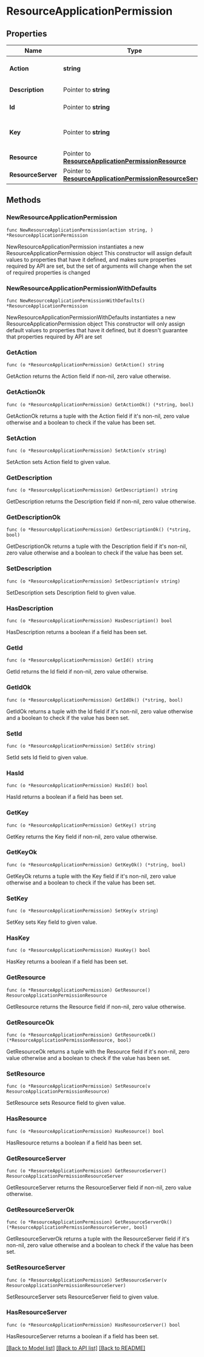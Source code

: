 # ResourceApplicationPermission

## Properties

Name | Type | Description | Notes
------------ | ------------- | ------------- | -------------
**Action** | **string** | The action associated with this permission. | 
**Description** | Pointer to **string** | The resource&#39;s description. | [optional] 
**Id** | Pointer to **string** | The resource&#39;s unique identifier. | [optional] 
**Key** | Pointer to **string** | The resource.name:action pair of the permission. | [optional] [readonly] 
**Resource** | Pointer to [**ResourceApplicationPermissionResource**](ResourceApplicationPermissionResource.md) |  | [optional] 
**ResourceServer** | Pointer to [**ResourceApplicationPermissionResourceServer**](ResourceApplicationPermissionResourceServer.md) |  | [optional] 

## Methods

### NewResourceApplicationPermission

`func NewResourceApplicationPermission(action string, ) *ResourceApplicationPermission`

NewResourceApplicationPermission instantiates a new ResourceApplicationPermission object
This constructor will assign default values to properties that have it defined,
and makes sure properties required by API are set, but the set of arguments
will change when the set of required properties is changed

### NewResourceApplicationPermissionWithDefaults

`func NewResourceApplicationPermissionWithDefaults() *ResourceApplicationPermission`

NewResourceApplicationPermissionWithDefaults instantiates a new ResourceApplicationPermission object
This constructor will only assign default values to properties that have it defined,
but it doesn't guarantee that properties required by API are set

### GetAction

`func (o *ResourceApplicationPermission) GetAction() string`

GetAction returns the Action field if non-nil, zero value otherwise.

### GetActionOk

`func (o *ResourceApplicationPermission) GetActionOk() (*string, bool)`

GetActionOk returns a tuple with the Action field if it's non-nil, zero value otherwise
and a boolean to check if the value has been set.

### SetAction

`func (o *ResourceApplicationPermission) SetAction(v string)`

SetAction sets Action field to given value.


### GetDescription

`func (o *ResourceApplicationPermission) GetDescription() string`

GetDescription returns the Description field if non-nil, zero value otherwise.

### GetDescriptionOk

`func (o *ResourceApplicationPermission) GetDescriptionOk() (*string, bool)`

GetDescriptionOk returns a tuple with the Description field if it's non-nil, zero value otherwise
and a boolean to check if the value has been set.

### SetDescription

`func (o *ResourceApplicationPermission) SetDescription(v string)`

SetDescription sets Description field to given value.

### HasDescription

`func (o *ResourceApplicationPermission) HasDescription() bool`

HasDescription returns a boolean if a field has been set.

### GetId

`func (o *ResourceApplicationPermission) GetId() string`

GetId returns the Id field if non-nil, zero value otherwise.

### GetIdOk

`func (o *ResourceApplicationPermission) GetIdOk() (*string, bool)`

GetIdOk returns a tuple with the Id field if it's non-nil, zero value otherwise
and a boolean to check if the value has been set.

### SetId

`func (o *ResourceApplicationPermission) SetId(v string)`

SetId sets Id field to given value.

### HasId

`func (o *ResourceApplicationPermission) HasId() bool`

HasId returns a boolean if a field has been set.

### GetKey

`func (o *ResourceApplicationPermission) GetKey() string`

GetKey returns the Key field if non-nil, zero value otherwise.

### GetKeyOk

`func (o *ResourceApplicationPermission) GetKeyOk() (*string, bool)`

GetKeyOk returns a tuple with the Key field if it's non-nil, zero value otherwise
and a boolean to check if the value has been set.

### SetKey

`func (o *ResourceApplicationPermission) SetKey(v string)`

SetKey sets Key field to given value.

### HasKey

`func (o *ResourceApplicationPermission) HasKey() bool`

HasKey returns a boolean if a field has been set.

### GetResource

`func (o *ResourceApplicationPermission) GetResource() ResourceApplicationPermissionResource`

GetResource returns the Resource field if non-nil, zero value otherwise.

### GetResourceOk

`func (o *ResourceApplicationPermission) GetResourceOk() (*ResourceApplicationPermissionResource, bool)`

GetResourceOk returns a tuple with the Resource field if it's non-nil, zero value otherwise
and a boolean to check if the value has been set.

### SetResource

`func (o *ResourceApplicationPermission) SetResource(v ResourceApplicationPermissionResource)`

SetResource sets Resource field to given value.

### HasResource

`func (o *ResourceApplicationPermission) HasResource() bool`

HasResource returns a boolean if a field has been set.

### GetResourceServer

`func (o *ResourceApplicationPermission) GetResourceServer() ResourceApplicationPermissionResourceServer`

GetResourceServer returns the ResourceServer field if non-nil, zero value otherwise.

### GetResourceServerOk

`func (o *ResourceApplicationPermission) GetResourceServerOk() (*ResourceApplicationPermissionResourceServer, bool)`

GetResourceServerOk returns a tuple with the ResourceServer field if it's non-nil, zero value otherwise
and a boolean to check if the value has been set.

### SetResourceServer

`func (o *ResourceApplicationPermission) SetResourceServer(v ResourceApplicationPermissionResourceServer)`

SetResourceServer sets ResourceServer field to given value.

### HasResourceServer

`func (o *ResourceApplicationPermission) HasResourceServer() bool`

HasResourceServer returns a boolean if a field has been set.


[[Back to Model list]](../README.md#documentation-for-models) [[Back to API list]](../README.md#documentation-for-api-endpoints) [[Back to README]](../README.md)


